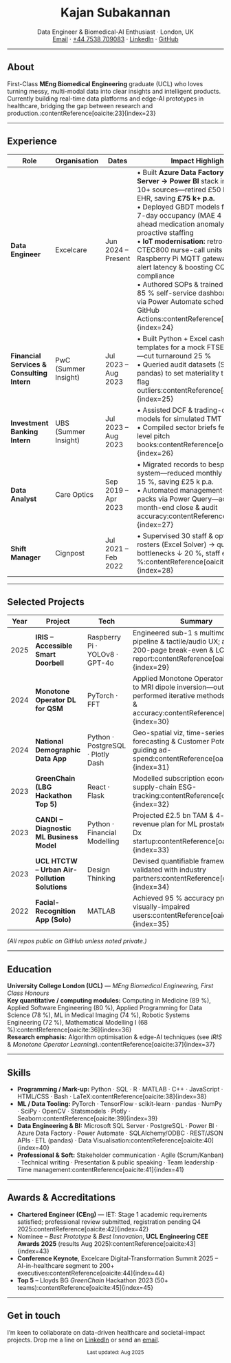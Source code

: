 <!-- Banner / hero image (optional) -->
<!-- ![Header](assets/images/header.png) -->

<h1 align="center">Kajan Subakannan</h1>
<p align="center">
  Data Engineer & Biomedical-AI Enthusiast · London, UK  
  <br/>
  <a href="mailto:kajan2backup@gmail.com">Email</a> ·
  <a href="tel:+447538709083">+44 7538 709083</a> ·
  <a href="https://www.linkedin.com/in/kajan-subakannan-578a16135/">LinkedIn</a> ·
  <a href="https://github.com/KajanGH">GitHub</a>
</p>

---

## About

First-Class **MEng Biomedical Engineering** graduate (UCL) who loves turning messy, multi-modal data into clear insights and intelligent products. Currently building real-time data platforms and edge-AI prototypes in healthcare, bridging the gap between research and production.:contentReference[oaicite:23]{index=23}

---

## Experience

| Role | Organisation | Dates | Impact Highlights |
|------|--------------|-------|-------------------|
| **Data Engineer** | Excelcare | Jun 2024 – Present | • Built **Azure Data Factory → SQL Server → Power BI** stack ingesting 10+ sources—retired £50 k/yr SaaS EHR, saving **£75 k+ p.a.**  <br/>• Deployed GBDT models forecasting 7-day occupancy (MAE 4 %) & 48 h-ahead medication anomaly alerts ↗ proactive staffing  <br/>• **IoT modernisation:** retro-fitted 100+ CTEC800 nurse-call units with Raspberry Pi MQTT gateways, halving alert latency & boosting CQC compliance  <br/>• Authored SOPs & trained 40+ staff; 85 % self-service dashboard uptake via Power Automate schedules & GitHub Actions:contentReference[oaicite:24]{index=24} |
| **Financial Services & Consulting Intern** | PwC (Summer Insight) | Jul 2023 – Aug 2023 | • Built Python + Excel cash-flow templates for a mock FTSE-250 client—cut turnaround 25 %  <br/>• Queried audit datasets (SQL, pandas) to set materiality thresholds & flag outliers:contentReference[oaicite:25]{index=25} |
| **Investment Banking Intern** | UBS (Summer Insight) | Jul 2023 – Aug 2023 | • Assisted DCF & trading-comps models for simulated TMT deal  <br/>• Compiled sector briefs feeding MD-level pitch books:contentReference[oaicite:26]{index=26} |
| **Data Analyst** | Care Optics | Sep 2019 – Apr 2023 | • Migrated records to bespoke MySQL system—reduced monthly reporting 15 %, saving £25 k p.a.  <br/>• Automated management-accounts packs via Power Query—accelerated month-end close & audit accuracy:contentReference[oaicite:27]{index=27} |
| **Shift Manager** | Cignpost | Jul 2021 – Feb 2022 | • Supervised 30 staff & optimised rosters (Excel Solver) → queue bottlenecks ↓ 20 %, staff error ↓ 45 %:contentReference[oaicite:28]{index=28} |

---

## Selected Projects

| Year | Project | Tech | Summary |
|------|---------|------|---------|
| 2025 | **IRIS – Accessible Smart Doorbell** | Raspberry Pi · YOLOv8 · GPT-4o | Engineered sub-1 s multimodal V-L pipeline & tactile/audio UX; authored 200-page break-even & LCA report:contentReference[oaicite:29]{index=29} |
| 2024 | **Monotone Operator DL for QSM** | PyTorch · FFT | Applied Monotone Operator Learning to MRI dipole inversion—out-performed iterative methods on speed & accuracy:contentReference[oaicite:30]{index=30} |
| 2024 | **National Demographic Data App** | Python · PostgreSQL · Plotly Dash | Geo-spatial viz, time-series forecasting & Customer Potential Index guiding ad-spend:contentReference[oaicite:31]{index=31} |
| 2023 | **GreenChain (LBG Hackathon Top 5)** | React · Flask | Modelled subscription economics for supply-chain ESG-tracking:contentReference[oaicite:32]{index=32} |
| 2023 | **CANDI – Diagnostic ML Business Model** | Python · Financial Modelling | Projected £2.5 bn TAM & 4-year revenue plan for ML prostate-cancer Dx startup:contentReference[oaicite:33]{index=33} |
| 2023 | **UCL HTCTW – Urban Air-Pollution Solutions** | Design Thinking | Devised quantifiable frameworks validated with industry partners:contentReference[oaicite:34]{index=34} |
| 2022 | **Facial-Recognition App (Solo)** | MATLAB | Achieved 95 % accuracy prototype for visually-impaired users:contentReference[oaicite:35]{index=35} |

*(All repos public on GitHub unless noted private.)*

---

## Education

**University College London (UCL)** — *MEng Biomedical Engineering, First Class Honours*  
**Key quantitative / computing modules:** Computing in Medicine (89 %), Applied Software Engineering (80 %), Applied Programming for Data Science (78 %), ML in Medical Imaging (74 %), Robotic Systems Engineering (72 %), Mathematical Modelling I (68 %):contentReference[oaicite:36]{index=36}  
**Research emphasis:** Algorithm optimisation & edge-AI techniques (see *IRIS* & *Monotone Operator Learning*).:contentReference[oaicite:37]{index=37}

---

## Skills

- **Programming / Mark-up:** Python · SQL · R · MATLAB · C++ · JavaScript · HTML/CSS · Bash · LaTeX:contentReference[oaicite:38]{index=38}  
- **ML / Data Tooling:** PyTorch · TensorFlow · scikit-learn · pandas · NumPy · SciPy · OpenCV · Statsmodels · Plotly · Seaborn:contentReference[oaicite:39]{index=39}  
- **Data Engineering & BI:** Microsoft SQL Server · PostgreSQL · Power BI · Azure Data Factory · Power Automate · SQLAlchemy/ODBC · REST/JSON APIs · ETL (pandas) · Data Visualisation:contentReference[oaicite:40]{index=40}  
- **Professional & Soft:** Stakeholder communication · Agile (Scrum/Kanban) · Technical writing · Presentation & public speaking · Team leadership · Time management:contentReference[oaicite:41]{index=41}

---

## Awards & Accreditations

- **Chartered Engineer (CEng)** — IET: Stage 1 academic requirements satisfied; professional review submitted, registration pending Q4 2025:contentReference[oaicite:42]{index=42}  
- Nominee – *Best Prototype* & *Best Innovation*, **UCL Engineering CEE Awards 2025** (results Aug 2025):contentReference[oaicite:43]{index=43}  
- **Conference Keynote**, Excelcare Digital-Transformation Summit 2025 – AI-in-healthcare segment to 200+ executives:contentReference[oaicite:44]{index=44}  
- **Top 5** – Lloyds BG *GreenChain* Hackathon 2023 (50+ teams):contentReference[oaicite:45]{index=45}

---

## Get in touch

I’m keen to collaborate on data-driven healthcare and societal-impact projects. Drop me a line on [LinkedIn](https://www.linkedin.com/in/kajan-subakannan-578a16135/) or send an [email](mailto:kajan2backup@gmail.com).

<!-- Footer note -->
<p align="center"><sub>Last updated: Aug 2025</sub></p>
